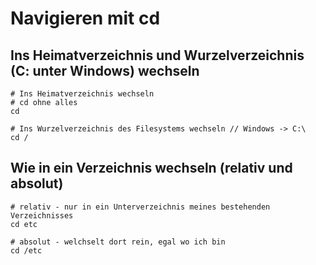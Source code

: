 # Navigieren mit cd

## Ins Heimatverzeichnis und Wurzelverzeichnis (C: unter Windows) wechseln 

```
# Ins Heimatverzeichnis wechseln 
# cd ohne alles 
cd 

# Ins Wurzelverzeichnis des Filesystems wechseln // Windows -> C:\
cd / 
```

## Wie in ein Verzeichnis wechseln (relativ und absolut) 

```
# relativ - nur in ein Unterverzeichnis meines bestehenden Verzeichnisses
cd etc 

# absolut - welchselt dort rein, egal wo ich bin 
cd /etc 
```

